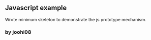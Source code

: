 ## Javascript example
Wrote minimum skeleton to demonstrate the js prototype mechanism.

### by joohi08
